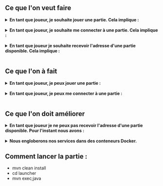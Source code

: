 <h2>Ce que l'on veut faire </h2>
<details>
  <summary>
    <b>
      En tant que joueur, je souhaite jouer une partie. Cela implique : 
    </b>
  </summary>
  <ul>
    <li> D'implémenter un service joueur :  jouer un tour, s'arrêter à la fin de la partie, stocker des lettres </li>
  </ul>
</details>
<br>
<details>
  <summary>
    <b>
      En tant que joueur, je souhaite me connecter à une partie. Cela implique : 
    </b>
  </summary>
    <ul>
      <li> D'implémenter un service de partie qui inclut : la création de partie, l'accueil de 2 joueurs, la gestion d'une partie </li>
    </ul>
</details>
<br>
<details>
  <summary>    
    <b>
      En tant que joueur je souhaite recevoir l'adresse d'une partie disponible. Cela implique : 
    </b>
  </summary>
  <ul>
  <li> D'implémenter un service launcher qui renverra seulement l'adresse de la partie aux joueurs </li>
  </ul>
</details>


<br>
<h2>Ce que l'on à fait </h2> 
<details>
  <summary>
    <b>
      En tant que joueur, je peux jouer une partie : 
    </b>
  </summary>
  <ul>
    <li> Nous avons implémenté un service joueur :  un joueur joue un tour en proposant un mot aléatoire </li>
    <li> Cependant nous n'avons pas encore stocker les lettres d'un joueur </li>
  </ul> 
</details>
<br>
<details>
  <summary>
    <b>
      En tant que joueur, je peux me connecter à une partie :
    </b>
  </summary>
    <ul>
      <li> Nous avons bien implémenté un service de partie qui inclut : la création d'une partie, l'accueil de 2 joueurs et la gestion d'une partie </li>
    </ul>
</details>
<br>

<h2>Ce que l'on doit améliorer </h2> 
<details>
  <summary>    
    <b>
      En tant que joueur je ne peux pas recevoir l'adresse d'une partie disponible. Pour l'instant nous avons :
    </b>
  </summary>
  <ul>
  <li> Une classe Launcher qui sert de Main pour executer les deux services. Il ne s'agit donc pour l'instant pas d'un service, ce sera pour la prochaine itération </li>
  </ul>
</details>
<br>
<details>
  <summary>    
    <b>
      Nous engloberons nos services dans des conteneurs Docker.
    </b>
  </summary>
  Nous changerons quelque peu l'architecture pour permettre l'execution de nos services dans des conteneurs
</details>

<h2>Comment lancer la partie :</h2>
<summary>    
  <ul>
    <li>mvn clean install</li>
    <li>cd launcher</li>
    <li>mvn exec;java</li>
  </ul>
</summary>
